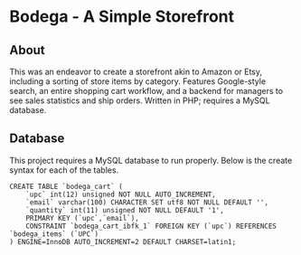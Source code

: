 # Bodega - A Simple Storefront

## About

This was an endeavor to create a storefront akin to Amazon or Etsy, including a sorting of store items by category. Features Google-style search, an entire shopping cart workflow, and a backend for managers to see sales statistics and ship orders. Written in PHP; requires a MySQL database.

## Database

This project requires a MySQL database to run properly. Below is the create syntax for each of the tables.


    CREATE TABLE `bodega_cart` (
        `upc` int(12) unsigned NOT NULL AUTO_INCREMENT,
        `email` varchar(100) CHARACTER SET utf8 NOT NULL DEFAULT '',
        `quantity` int(11) unsigned NOT NULL DEFAULT '1',
        PRIMARY KEY (`upc`,`email`),
        CONSTRAINT `bodega_cart_ibfk_1` FOREIGN KEY (`upc`) REFERENCES `bodega_items` (`UPC`)
    ) ENGINE=InnoDB AUTO_INCREMENT=2 DEFAULT CHARSET=latin1;

